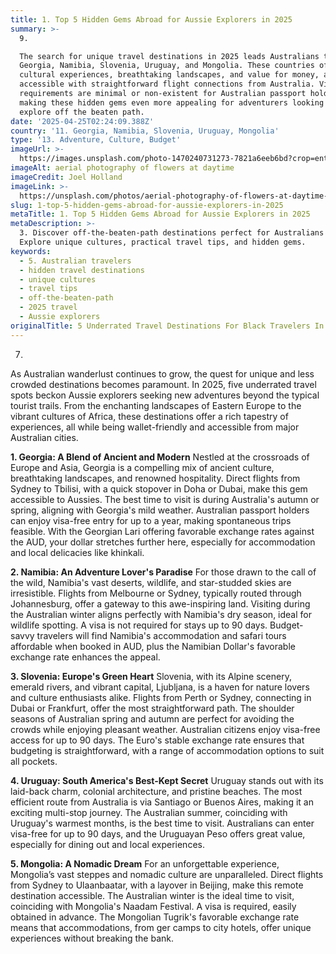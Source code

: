 ```yaml
---
title: 1. Top 5 Hidden Gems Abroad for Aussie Explorers in 2025
summary: >-
  9. 

  The search for unique travel destinations in 2025 leads Australians to
  Georgia, Namibia, Slovenia, Uruguay, and Mongolia. These countries offer rich
  cultural experiences, breathtaking landscapes, and value for money, all
  accessible with straightforward flight connections from Australia. Visa
  requirements are minimal or non-existent for Australian passport holders,
  making these hidden gems even more appealing for adventurers looking to
  explore off the beaten path.
date: '2025-04-25T02:24:09.388Z'
country: '11. Georgia, Namibia, Slovenia, Uruguay, Mongolia'
type: '13. Adventure, Culture, Budget'
imageUrl: >-
  https://images.unsplash.com/photo-1470240731273-7821a6eeb6bd?crop=entropy&cs=tinysrgb&fit=max&fm=jpg&ixid=M3w3Mzk5OTB8MHwxfHNlYXJjaHwxfHwxMS4lMjBHZW9yZ2lhJTJDJTIwTmFtaWJpYSUyQyUyMFNsb3ZlbmlhJTJDJTIwVXJ1Z3VheSUyQyUyME1vbmdvbGlhJTIwMTMuJTIwQWR2ZW50dXJlJTJDJTIwQ3VsdHVyZSUyQyUyMEJ1ZGdldCUyMHRyYXZlbCUyMGxhbmRzY2FwZXxlbnwwfDB8fHwxNzQ1NTQ3ODQ5fDA&ixlib=rb-4.0.3&q=80&w=1080
imageAlt: aerial photography of flowers at daytime
imageCredit: Joel Holland
imageLink: >-
  https://unsplash.com/photos/aerial-photography-of-flowers-at-daytime-TRhGEGdw-YY
slug: 1-top-5-hidden-gems-abroad-for-aussie-explorers-in-2025
metaTitle: 1. Top 5 Hidden Gems Abroad for Aussie Explorers in 2025
metaDescription: >-
  3. Discover off-the-beaten-path destinations perfect for Australians in 2025.
  Explore unique cultures, practical travel tips, and hidden gems.
keywords:
  - 5. Australian travelers
  - hidden travel destinations
  - unique cultures
  - travel tips
  - off-the-beaten-path
  - 2025 travel
  - Aussie explorers
originalTitle: 5 Underrated Travel Destinations For Black Travelers In 2025 - Travel Noire
---
```

7. 
As Australian wanderlust continues to grow, the quest for unique and less crowded destinations becomes paramount. In 2025, five underrated travel spots beckon Aussie explorers seeking new adventures beyond the typical tourist trails. From the enchanting landscapes of Eastern Europe to the vibrant cultures of Africa, these destinations offer a rich tapestry of experiences, all while being wallet-friendly and accessible from major Australian cities.

**1. Georgia: A Blend of Ancient and Modern**
Nestled at the crossroads of Europe and Asia, Georgia is a compelling mix of ancient culture, breathtaking landscapes, and renowned hospitality. Direct flights from Sydney to Tbilisi, with a quick stopover in Doha or Dubai, make this gem accessible to Aussies. The best time to visit is during Australia's autumn or spring, aligning with Georgia's mild weather. Australian passport holders can enjoy visa-free entry for up to a year, making spontaneous trips feasible. With the Georgian Lari offering favorable exchange rates against the AUD, your dollar stretches further here, especially for accommodation and local delicacies like khinkali.

**2. Namibia: An Adventure Lover's Paradise**
For those drawn to the call of the wild, Namibia's vast deserts, wildlife, and star-studded skies are irresistible. Flights from Melbourne or Sydney, typically routed through Johannesburg, offer a gateway to this awe-inspiring land. Visiting during the Australian winter aligns perfectly with Namibia's dry season, ideal for wildlife spotting. A visa is not required for stays up to 90 days. Budget-savvy travelers will find Namibia's accommodation and safari tours affordable when booked in AUD, plus the Namibian Dollar's favorable exchange rate enhances the appeal.

**3. Slovenia: Europe's Green Heart**
Slovenia, with its Alpine scenery, emerald rivers, and vibrant capital, Ljubljana, is a haven for nature lovers and culture enthusiasts alike. Flights from Perth or Sydney, connecting in Dubai or Frankfurt, offer the most straightforward path. The shoulder seasons of Australian spring and autumn are perfect for avoiding the crowds while enjoying pleasant weather. Australian citizens enjoy visa-free access for up to 90 days. The Euro's stable exchange rate ensures that budgeting is straightforward, with a range of accommodation options to suit all pockets.

**4. Uruguay: South America's Best-Kept Secret**
Uruguay stands out with its laid-back charm, colonial architecture, and pristine beaches. The most efficient route from Australia is via Santiago or Buenos Aires, making it an exciting multi-stop journey. The Australian summer, coinciding with Uruguay's warmest months, is the best time to visit. Australians can enter visa-free for up to 90 days, and the Uruguayan Peso offers great value, especially for dining out and local experiences.

**5. Mongolia: A Nomadic Dream**
For an unforgettable experience, Mongolia’s vast steppes and nomadic culture are unparalleled. Direct flights from Sydney to Ulaanbaatar, with a layover in Beijing, make this remote destination accessible. The Australian winter is the ideal time to visit, coinciding with Mongolia's Naadam Festival. A visa is required, easily obtained in advance. The Mongolian Tugrik's favorable exchange rate means that accommodations, from ger camps to city hotels, offer unique experiences without breaking the bank.
